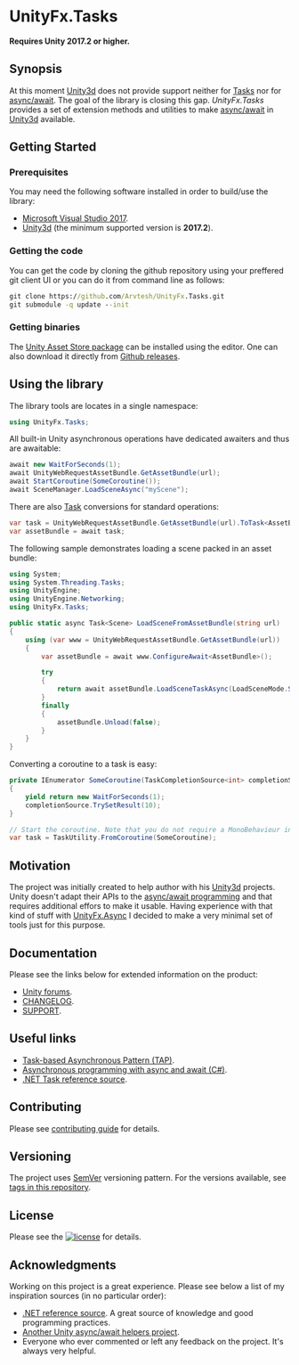 # UnityFx.Tasks

**Requires Unity 2017.2 or higher.**

## Synopsis

At this moment [Unity3d](https://unity3d.com) does not provide support neither for [Tasks](https://docs.microsoft.com/en-us/dotnet/standard/parallel-programming/task-based-asynchronous-programming) nor for [async/await](https://docs.microsoft.com/en-us/dotnet/csharp/programming-guide/concepts/async/). The goal of the library is closing this gap. *UnityFx.Tasks* provides a set of extension methods and utilities to make [async/await](https://docs.microsoft.com/en-us/dotnet/csharp/programming-guide/concepts/async/) in [Unity3d](https://unity3d.com) available.

## Getting Started
### Prerequisites
You may need the following software installed in order to build/use the library:
- [Microsoft Visual Studio 2017](https://www.visualstudio.com/vs/community/).
- [Unity3d](https://store.unity.com/) (the minimum supported version is **2017.2**).

### Getting the code
You can get the code by cloning the github repository using your preffered git client UI or you can do it from command line as follows:
```cmd
git clone https://github.com/Arvtesh/UnityFx.Tasks.git
git submodule -q update --init
```
### Getting binaries
The [Unity Asset Store package](https://assetstore.unity.com/packages/slug/143705) can be installed using the editor. One can also download it directly from [Github releases](https://github.com/Arvtesh/UnityFx.Tasks/releases).

## Using the library
The library tools are locates in a single namespace:
```csharp
using UnityFx.Tasks;
```
All built-in Unity asynchronous operations have dedicated awaiters and thus are awaitable:
```csharp
await new WaitForSeconds(1);
await UnityWebRequestAssetBundle.GetAssetBundle(url);
await StartCoroutine(SomeCoroutine());
await SceneManager.LoadSceneAsync("myScene");
```
There are also [Task](https://docs.microsoft.com/en-us/dotnet/api/system.threading.tasks.task) conversions for standard operations:
```csharp
var task = UnityWebRequestAssetBundle.GetAssetBundle(url).ToTask<AssetBundle>();
var assetBundle = await task;
```
The following sample demonstrates loading a scene packed in an asset bundle:
```csharp
using System;
using System.Threading.Tasks;
using UnityEngine;
using UnityEngine.Networking;
using UnityFx.Tasks;

public static async Task<Scene> LoadSceneFromAssetBundle(string url)
{
	using (var www = UnityWebRequestAssetBundle.GetAssetBundle(url))
	{
		var assetBundle = await www.ConfigureAwait<AssetBundle>();

		try
		{
			return await assetBundle.LoadSceneTaskAsync(LoadSceneMode.Single);
		}
		finally
		{
			assetBundle.Unload(false);
		}
	}
}
```
Converting a coroutine to a task is easy:
```csharp
private IEnumerator SomeCoroutine(TaskCompletionSource<int> completionSource)
{
	yield return new WaitForSeconds(1);
	completionSource.TrySetResult(10);
}

// Start the coroutine. Note that you do not require a MonoBehaviour instance to do this.
var task = TaskUtility.FromCoroutine(SomeCoroutine);
```

## Motivation
The project was initially created to help author with his [Unity3d](https://unity3d.com) projects. Unity doesn't adapt their APIs to the [async/await programming](https://docs.microsoft.com/en-us/dotnet/csharp/programming-guide/concepts/async/) and that requires additional effors to make it usable. Having experience with that kind of stuff with [UnityFx.Async](https://github.com/Arvtesh/UnityFx.Async) I decided to make a very minimal set of tools just for this purpose.

## Documentation
Please see the links below for extended information on the product:
- [Unity forums](https://forum.unity.com/threads/tt).
- [CHANGELOG](CHANGELOG.md).
- [SUPPORT](.github/SUPPORT.md).

## Useful links
- [Task-based Asynchronous Pattern (TAP)](https://docs.microsoft.com/en-us/dotnet/standard/asynchronous-programming-patterns/task-based-asynchronous-pattern-tap).
- [Asynchronous programming with async and await (C#)](https://docs.microsoft.com/en-us/dotnet/csharp/programming-guide/concepts/async/).
- [.NET Task reference source](https://referencesource.microsoft.com/#mscorlib/System/threading/Tasks/Task.cs).

## Contributing
Please see [contributing guide](.github/CONTRIBUTING.md) for details.

## Versioning
The project uses [SemVer](https://semver.org/) versioning pattern. For the versions available, see [tags in this repository](https://github.com/Arvtesh/UnityFx.Tasks/tags).

## License
Please see the [![license](https://img.shields.io/github/license/Arvtesh/UnityFx.Tasks.svg)](LICENSE.md) for details.

## Acknowledgments
Working on this project is a great experience. Please see below a list of my inspiration sources (in no particular order):
* [.NET reference source](https://referencesource.microsoft.com/mscorlib/System/threading/Tasks/Task.cs.html). A great source of knowledge and good programming practices.
* [Another Unity async/await helpers project](https://github.com/modesttree/Unity3dAsyncAwaitUtil).
* Everyone who ever commented or left any feedback on the project. It's always very helpful.
